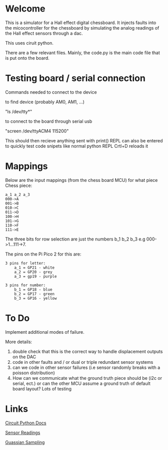 # Welcome

This is a simulator for a Hall effect digital chessboard. It injects faults into the micocontroller for the chessboard by simulating the analog readings of the Hall effect sensors through a dac.

This uses ciruit python.

There are a few relevant files. Mainly, the code.py is the main code file that is put onto the board.

# Testing board / serial connection

Commands needed to connect to the device

to find device (probably AM0, AM1, ...)

"ls /dev/tty*"

to connect to the board through serial usb

"screen /dev/ttyACM4 115200"

This should then recieve anything sent with print()
REPL can also be entered to quickly test code snipets like normal python REPL
Crtl+D reloads it

# Mappings

Below are the input mappings (from the chess board MCU) for what piece
Chess piece:

    a_1 a_2 a_3
    000->A
    001->B
    010->C 
    011->D
    100->H
    101->G
    110->F
    111->E

The three bits for row selection are just the numbers b_1 b_2 b_3
e.g 000->1...111->7.


The pins on the Pi Pico 2 for this are:

    3 pins for letter:
        a_1 = GP21 - white
        a_2 = GP20 - grey
        a_3 = gp19 - purple

    3 pins for number:
        b_1 = GP18 - blue
        b_2 = GP17 - green
        b_3 = GP16 - yellow 




# To Do
Implement additional modes of failure. 

More details:

1) double check that this is the correct way to handle displacement outputs on the DAC
2) code in other faults and / or dual or triple redundant sensor systems
3) can we code in other sensor failures (i.e sensor randomly breaks with a poisson distribution)
4) How can we communicate what the ground truth piece should be (i2c or serial, ect.) or can the other MCU assume a ground truth of default board layout?
Lots of testing

# Links

[Circuit Python Docs](https://docs.circuitpython.org/en/latest/README.html)

[Sensor Readings](https://docs.google.com/spreadsheets/d/1cUmQfoy8K9V3ad0Eh1IIA8iruwVh9r83LEivc1fVg_w/edit?gid=0#gid=0)

[Guassian Sampling](https://orionrobots.co.uk/2022/10/23/gaussian-circuitpython.html)
